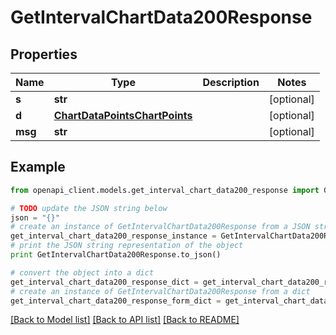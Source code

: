 # GetIntervalChartData200Response


## Properties

Name | Type | Description | Notes
------------ | ------------- | ------------- | -------------
**s** | **str** |  | [optional] 
**d** | [**ChartDataPointsChartPoints**](ChartDataPointsChartPoints.md) |  | [optional] 
**msg** | **str** |  | [optional] 

## Example

```python
from openapi_client.models.get_interval_chart_data200_response import GetIntervalChartData200Response

# TODO update the JSON string below
json = "{}"
# create an instance of GetIntervalChartData200Response from a JSON string
get_interval_chart_data200_response_instance = GetIntervalChartData200Response.from_json(json)
# print the JSON string representation of the object
print GetIntervalChartData200Response.to_json()

# convert the object into a dict
get_interval_chart_data200_response_dict = get_interval_chart_data200_response_instance.to_dict()
# create an instance of GetIntervalChartData200Response from a dict
get_interval_chart_data200_response_form_dict = get_interval_chart_data200_response.from_dict(get_interval_chart_data200_response_dict)
```
[[Back to Model list]](../README.md#documentation-for-models) [[Back to API list]](../README.md#documentation-for-api-endpoints) [[Back to README]](../README.md)


